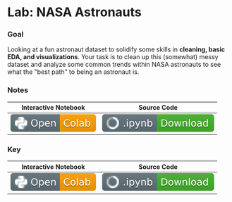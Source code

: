 # Lab: NASA Astronauts

### Goal

Looking at a fun astronaut dataset to solidify some skills in **cleaning, basic EDA, and visualizations**. Your task is to clean up this (somewhat) messy dataset and analyze some common trends within NASA astronauts to see what the "best path" to being an astronaut is.

### Notes
| Interactive Notebook | Source Code  |
| :-----------: | :------------: |
| [![Link](../../tools/buttons/open-colab.svg)](https://colab.research.google.com/github/ishaandey/node/blob/master/archives/data-practice/astronauts_notes.ipynb) | [![Link](../../tools/buttons/download-ipynb.svg)](https://files.node.ishaandey.com/archives/data-practice/astronauts_notes.ipynb) |

### Key
| Interactive Notebook | Source Code  |
| :-----------: | :------------: |
| [![Link](../../tools/buttons/open-colab.svg)](https://colab.research.google.com/github/ishaandey/node/blob/master/archives/data-practice/astronauts_key.ipynb) | [![Link](../../tools/buttons/download-ipynb.svg)](https://files.node.ishaandey.com/archives/data-practice/astronauts_key.ipynb) |